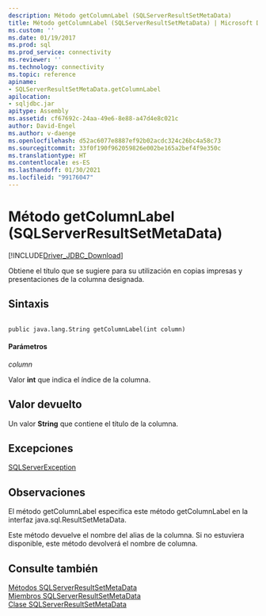 ```yaml
---
description: Método getColumnLabel (SQLServerResultSetMetaData)
title: Método getColumnLabel (SQLServerResultSetMetaData) | Microsoft Docs
ms.custom: ''
ms.date: 01/19/2017
ms.prod: sql
ms.prod_service: connectivity
ms.reviewer: ''
ms.technology: connectivity
ms.topic: reference
apiname:
- SQLServerResultSetMetaData.getColumnLabel
apilocation:
- sqljdbc.jar
apitype: Assembly
ms.assetid: cf67692c-24aa-49e6-8e88-a47d4e8c021c
author: David-Engel
ms.author: v-daenge
ms.openlocfilehash: d52ac6077e8887ef92b02acdc324c26bc4a58c73
ms.sourcegitcommit: 33f0f190f962059826e002be165a2bef4f9e350c
ms.translationtype: HT
ms.contentlocale: es-ES
ms.lasthandoff: 01/30/2021
ms.locfileid: "99176047"
---
```

# <a name="getcolumnlabel-method-sqlserverresultsetmetadata"></a>Método getColumnLabel (SQLServerResultSetMetaData)
[!INCLUDE[Driver_JDBC_Download](../../../includes/driver_jdbc_download.md)]

  Obtiene el título que se sugiere para su utilización en copias impresas y presentaciones de la columna designada.  
  
## <a name="syntax"></a>Sintaxis  
  
```  
  
public java.lang.String getColumnLabel(int column)  
```  
  
#### <a name="parameters"></a>Parámetros  
 *column*  
  
 Valor **int** que indica el índice de la columna.  
  
## <a name="return-value"></a>Valor devuelto  
 Un valor **String** que contiene el título de la columna.  
  
## <a name="exceptions"></a>Excepciones  
 [SQLServerException](../../../connect/jdbc/reference/sqlserverexception-class.md)  
  
## <a name="remarks"></a>Observaciones  
 El método getColumnLabel especifica este método getColumnLabel en la interfaz java.sql.ResultSetMetaData.  
  
 Este método devuelve el nombre del alias de la columna. Si no estuviera disponible, este método devolverá el nombre de columna.  
  
## <a name="see-also"></a>Consulte también  
 [Métodos SQLServerResultSetMetaData](../../../connect/jdbc/reference/sqlserverresultsetmetadata-methods.md)   
 [Miembros SQLServerResultSetMetaData](../../../connect/jdbc/reference/sqlserverresultsetmetadata-members.md)   
 [Clase SQLServerResultSetMetaData](../../../connect/jdbc/reference/sqlserverresultsetmetadata-class.md)  
  
  
